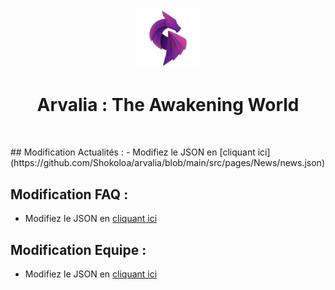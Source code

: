 <div align="center">
  <img src="src/assets/logo/arvalia-nobg.png" width="100" />

# Arvalia : The Awakening World
</div>

<div style="margin-top: 50px;">
  ## Modification Actualités :
  - Modifiez le JSON en [cliquant ici](https://github.com/Shokoloa/arvalia/blob/main/src/pages/News/news.json)

  ## Modification FAQ :
  - Modifiez le JSON en [cliquant ici](https://github.com/Shokoloa/arvalia/blob/main/src/pages/FAQ/faq.json)

  ## Modification Equipe :
  - Modifiez le JSON en [cliquant ici](https://github.com/Shokoloa/arvalia/blob/main/src/pages/PhoenixRise/team.json)
</div>

